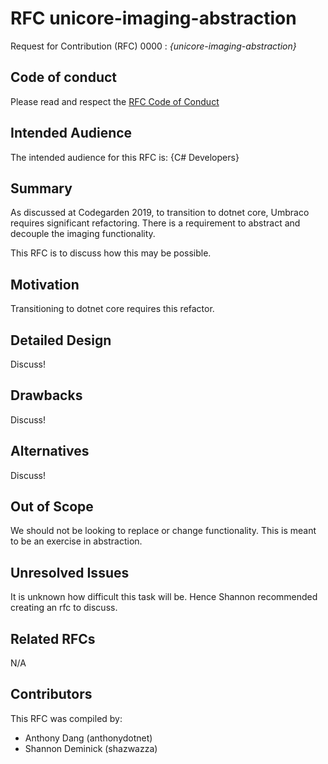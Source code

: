 # RFC unicore-imaging-abstraction

Request for Contribution (RFC) 0000 : _{unicore-imaging-abstraction}_

## Code of conduct

Please read and respect the [RFC Code of Conduct](https://github.com/umbraco/rfcs/blob/master/CODE_OF_CONDUCT.md)

## Intended Audience

The intended audience for this RFC is: {C# Developers}

## Summary

As discussed at Codegarden 2019, to transition to dotnet core, Umbraco requires significant refactoring. There is a requirement to abstract and decouple the imaging functionality.

This RFC is to discuss how this may be possible.


## Motivation

Transitioning to dotnet core requires this refactor.


## Detailed Design
Discuss!


## Drawbacks
Discuss!

## Alternatives
Discuss!

## Out of Scope
We should not be looking to replace or change functionality. This is meant to be an exercise in abstraction.

## Unresolved Issues
It is unknown how difficult this task will be. Hence Shannon recommended creating an rfc to discuss.

## Related RFCs 
N/A


## Contributors
This RFC was compiled by:
* Anthony Dang (anthonydotnet)
* Shannon Deminick (shazwazza)
